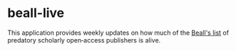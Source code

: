 # beall-live

This application provides weekly updates on how much of the [Beall's list](https://beallslist.net/) of predatory scholarly open‑access publishers is alive.

